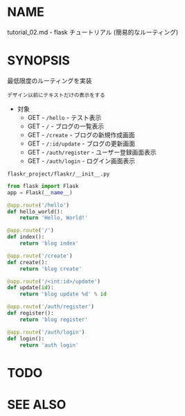 # NAME

tutorial_02.md - flask チュートリアル (簡易的なルーティング)

# SYNOPSIS

最低限度のルーティングを実装

`デザイン以前にテキストだけの表示をする`

- 対象
    - GET - `/hello` -  テスト表示
    - GET - `/` -  ブログの一覧表示
    - GET - `/create` -  ブログの新規作成画面
    - GET - `/:id/update` -  ブログの更新画面
    - GET - `/auth/register` -  ユーザー登録画面表示
    - GET - `/auth/login` -  ログイン画面表示

`flaskr_project/flaskr/__init__.py`

```python
from flask import Flask
app = Flask(__name__)

@app.route('/hello')
def hello_world():
    return 'Hello, World!'

@app.route('/')
def index():
    return 'blog index'

@app.route('/create')
def create():
    return 'blog create'

@app.route('/<int:id>/update')
def update(id):
    return 'blog update %d' % id

@app.route('/auth/register')
def register():
    return 'blog register'

@app.route('/auth/login')
def login():
    return 'auth login'
```

# TODO

# SEE ALSO
